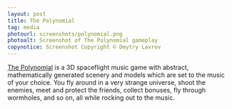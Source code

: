 ```yaml
---
layout: post
title: The Polynomial
tag: media
photourl: screenshots/polynomial.png
photoalt: Screenshot of The Polynomial gameplay
copynotice: Screenshot Copyright © Dmytry Lavrov
---
```


[The Polynomial](http://dmytry.pandromeda.com/games/) is a 3D spaceflight music
game with abstract, mathematically generated scenery and models which are set to
the music of your choice. You fly around in a very strange universe, shoot the
enemies, meet and protect the friends, collect bonuses, fly through wormholes,
and so on, all while rocking out to the music.
